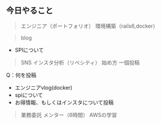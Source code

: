 ## 今日やること

> エンジニア（ポートフォリオ）
環境構築（rails6,docker）


> blog
- SPIについて


> SNS
インスタ分析（リベシティ）
始め方
一個投稿

Q：何を投稿
- エンジニアvlog(docker)
- spiについて
- お得情報、もしくはインスタについて投稿


> 業務委託
メンター（6時間）
AWSの学習


